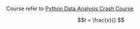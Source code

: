 Course refer to [Python Data Analysis Crash Course](https://www.udemy.com/course/python-data-analysis-atoz/?couponCode=ACCAGE0923)

$$t = \frac{x}{}  $$
